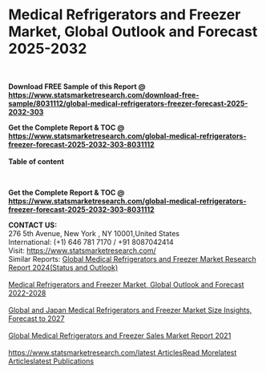 <h1>Medical Refrigerators and Freezer Market, Global Outlook and Forecast 2025-2032</h1><br/><p><strong>Download FREE Sample of this Report @ <a href="https://www.statsmarketresearch.com/download-free-sample/8031112/global-medical-refrigerators-freezer-forecast-2025-2032-303">https://www.statsmarketresearch.com/download-free-sample/8031112/global-medical-refrigerators-freezer-forecast-2025-2032-303</a></strong></p><div><b>Get the Complete Report & TOC @ <a href="https://www.statsmarketresearch.com/global-medical-refrigerators-freezer-forecast-2025-2032-303-8031112">https://www.statsmarketresearch.com/global-medical-refrigerators-freezer-forecast-2025-2032-303-8031112</a></b></div><br><b>Table of content</b><p><br><div><b>Get the Complete Report & TOC @ <a href="https://www.statsmarketresearch.com/global-medical-refrigerators-freezer-forecast-2025-2032-303-8031112">https://www.statsmarketresearch.com/global-medical-refrigerators-freezer-forecast-2025-2032-303-8031112</a></b></div></p> <b>CONTACT US:</b><br>276 5th Avenue, New York , NY 10001,United States<br>International: (+1) 646 781 7170 / +91 8087042414<br>Visit: <a href="https://www.statsmarketresearch.com/">https://www.statsmarketresearch.com/</a><br>Similar Reports: <a href="https://www.statsmarketresearch.com/global-medical-refrigerators-freezer-forecast-2025-2032-303-8031112">Global Medical Refrigerators and Freezer Market Research Report 2024(Status and Outlook)</a><br/><br/><a href="https://www.statsmarketresearch.com/global-medical-refrigerators-freezer-forecast-2025-2032-303-8031112">Medical Refrigerators and Freezer Market, Global Outlook and Forecast 2022-2028</a><br/><br/><a href="https://www.statsmarketresearch.com/global-medical-refrigerators-freezer-forecast-2025-2032-303-8031112">Global and Japan Medical Refrigerators and Freezer Market Size Insights, Forecast to 2027</a><br/><br/><a href="https://www.statsmarketresearch.com/global-medical-refrigerators-freezer-forecast-2025-2032-303-8031112">Global Medical Refrigerators and Freezer Sales Market Report 2021</a><br/><br/><a href="https://gyeongbokgung.com">https://www.statsmarketresearch.com/</a><a href="https://hallyeomaritime.com">latest Articles</a><a href="https://jingwansa.com">Read More</a><a href=https://nguoiviet.jp/">latest Articles</a><a href="https://www.intelmarketresearch.com/">latest Publications</a>